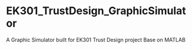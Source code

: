# EK301_TrustDesign_GraphicSimulator
A Graphic Simulator built for EK301 Trust Design project  Base on MATLAB
